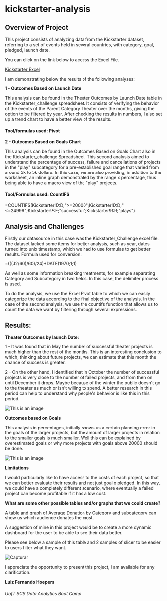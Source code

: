 # kickstarter-analysis

## Overview of Project

This project consists of analyzing data from the Kickstarter dataset, referring to a set of events held in several countries, with category, goal, pledged, launch date. 

You can click on the link below to access the Excel File.

[Kickstarter Excel](https://github.com/lfhoepers/kickstarter-analysis/blob/f0d3460b40500744cf69abda476ed9e6b13773b7/Kickstarter_challenge.zip) 

I am demonstrating below the results of the following analyses:

**1 - Outcomes Based on Launch Date**

This analysis can be found in the Theater Outcomes by Launch Date table in the Kickstarter_challenge spreadsheet.
It consists of verifying the behavior of the events of the Parent Category Theater over the months, giving the option to be filtered by year. After checking the results in numbers, I also set up a trend chart to have a better view of the results.

#### Tool/formulas used: Pivot

**2 - Outcomes Based on Goals Chart**

This analysis can be found in the Outcomes Based on Goals Chart also in the Kickstarter_challenge Spreadsheet.
This second analysis aimed to understand the percentage of success, failure and cancellations of projects in the "play" subcategory for a pre-established goal range that varied from around 5k to 5k dollars. In this case, we are also providing, in addition to the worksheet, an inline graph demonstrated by the range x percentage, thus being able to have a macro view of the "play" projects.

#### Tool/Formulas used: **CountIFS**

=COUNTIFS(Kickstarter!$D:$D;">=20000";Kickstarter!$D:$D;"<=24999";Kickstarter!$F:$F;"successful";Kickstarter!R:R;"plays")

## Analysis and Challenges

Firstly our datasource in this case was the Kickstarter_Challenge excel file. The dataset lacked some items for better analysis, such as year, dates turned into unix timestamp, which we had to use formulas to get better results.
Formula used for conversion:

=(((J2/60)/60)/24)+DATE(1970;1;1)

As well as some information breaking treatments, for example separating Category and Subcategory in two fields. In this case, the delimiter process is used.

To do the analysis, we use the Excel Pivot table to which we can easily categorize the data according to the final objective of the analysis. In the case of the second analysis, we use the countifs function that allows us to count the data we want by filtering through several expressions.

## Results:

**Theater Outcomes by launch Date:**

1 - It was found that in May the number of successful theater projects is much higher than the rest of the months. This is an interesting conclusion to which, thinking about future projects, we can estimate that this month the chance of success is greater.

2 - On the other hand, I identified that in October the number of successful projects is very close to the number of failed projects, and from then on until December it drops. Maybe because of the winter the public doesn't go to the theater as much or isn't willing to spend. A better research in this period can help to understand why people's behavior is like this in this period.

![This is an image](https://github.com/lfhoepers/kickstarter-analysis/blob/f0d3460b40500744cf69abda476ed9e6b13773b7/Resources/Theater_Outcomes_vs_Launch.PNG)

**Outcomes based on Goals**

This analysis in percentages, initially shows us a certain planning error in the goals of the larger projects, but the amount of larger projects in relation to the smaller goals is much smaller. Well this can be explained by overestimated goals or why more projects with goals above 20000 should be done.

![This is an image](https://github.com/lfhoepers/kickstarter-analysis/blob/f0d3460b40500744cf69abda476ed9e6b13773b7/Resources/Outcomes_vs_Goals.PNG)

**Limitations**

I would particularly like to have access to the costs of each project, so that we can better evaluate their results and not just goal x pledged. In this way, we could have a completely different scenario, where eventually a failed project can become profitable if it has a low cost.

**What are some other possible tables and/or graphs that we could create?**

A table and graph of Average Donation by Category and subcategory can show us which audience donates the most.

A suggestion of mine in this project would be to create a more dynamic dashboard for the user to be able to see their data better.

Please see below a sample of this table and 2 samples of slicer to be easier to users filter what they want.

![Capturar](https://user-images.githubusercontent.com/100812079/156947113-3d2facf9-07b3-494e-89e5-5cd38aa779c5.PNG)

I appreciate the opportunity to present this project, I am available for any clarification.

**Luiz Fernando Hoepers**  
###### UofT SCS Data Analytics Boot Camp

